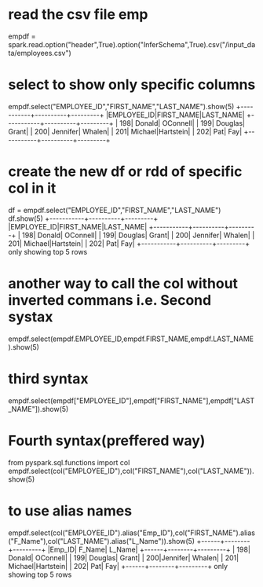 # read the csv file emp 
empdf = spark.read.option("header",True).option("InferSchema",True).csv("/input_data/employees.csv")

# select to show only specific columns
empdf.select("EMPLOYEE_ID","FIRST_NAME","LAST_NAME").show(5)
+-----------+----------+---------+
|EMPLOYEE_ID|FIRST_NAME|LAST_NAME|
+-----------+----------+---------+
|        198|    Donald| OConnell|
|        199|   Douglas|    Grant|
|        200|  Jennifer|   Whalen|
|        201|   Michael|Hartstein|
|        202|       Pat|      Fay|
+-----------+----------+---------+

# create the new df or rdd of specific col in it
df = empdf.select("EMPLOYEE_ID","FIRST_NAME","LAST_NAME")
df.show(5)
+-----------+----------+---------+
|EMPLOYEE_ID|FIRST_NAME|LAST_NAME|
+-----------+----------+---------+
|        198|    Donald| OConnell|
|        199|   Douglas|    Grant|
|        200|  Jennifer|   Whalen|
|        201|   Michael|Hartstein|
|        202|       Pat|      Fay|
+-----------+----------+---------+
only showing top 5 rows

# another way to call the col without inverted commans i.e. Second systax
 empdf.select(empdf.EMPLOYEE_ID,empdf.FIRST_NAME,empdf.LAST_NAME).show(5)

# third syntax
 empdf.select(empdf["EMPLOYEE_ID"],empdf["FIRST_NAME"],empdf["LAST_NAME"]).show(5)

 # Fourth syntax(preffered way)
 from pyspark.sql.functions import col
empdf.select(col("EMPLOYEE_ID"),col("FIRST_NAME"),col("LAST_NAME")).show(5)

# to use alias names

 empdf.select(col("EMPLOYEE_ID").alias("Emp_ID"),col("FIRST_NAME").alias("F_Name"),col("LAST_NAME").alias("L_Name")).show(5)
+------+--------+---------+
|Emp_ID|  F_Name|   L_Name|
+------+--------+---------+
|   198|  Donald| OConnell|
|   199| Douglas|    Grant|
|   200|Jennifer|   Whalen|
|   201| Michael|Hartstein|
|   202|     Pat|      Fay|
+------+--------+---------+
only showing top 5 rows


 
 
